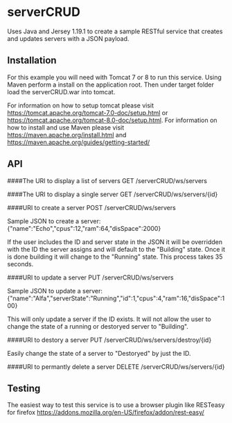 # serverCRUD
Uses Java and Jersey 1.19.1 to create a sample RESTful service that creates and updates servers with a JSON payload.

## Installation
For this example you will need with Tomcat 7 or 8 to run this service. Using Maven perform a install on the application root. 
Then under target folder load the serverCRUD.war into tomcat.

For information on how to setup tomcat please visit https://tomcat.apache.org/tomcat-7.0-doc/setup.html or https://tomcat.apache.org/tomcat-8.0-doc/setup.html.
For information on how to install and use Maven please visit https://maven.apache.org/install.html and https://maven.apache.org/guides/getting-started/

## API
####The URI to display a  list of servers 
GET
/serverCRUD/ws/servers

####The URI to display a single server
GET
/serverCRUD/ws/servers/{id}

####URI to create a server
POST
/serverCRUD/ws/servers

Sample JSON to create a server:
{"name":"Echo","cpus":12,"ram":64,"disSpace":2000}

If the user includes the ID and server state in the JSON it will be overridden with the ID the server assigns and will default
to the "Building" state. Once it is done building it will change to the "Running" state. This process takes 35 seconds.

####URI to update a server
PUT
/serverCRUD/ws/servers

Sample JSON to update a server:
{"name":"Alfa","serverState":"Running","id":1,"cpus":4,"ram":16,"disSpace":100}

This will only update a server if the ID exists. It will not allow the user to change the state of a running 
or destoryed server to "Building".

####URI to destory a server
PUT
/serverCRUD/ws/servers/destroy/{id}

Easily change the state of a server to "Destoryed" by just the ID.

####URI to permantly delete a server
DELETE
/serverCRUD/ws/servers/{id}


## Testing
The easiest way to test this service is to use a browser plugin like RESTeasy for firefox https://addons.mozilla.org/en-US/firefox/addon/rest-easy/




